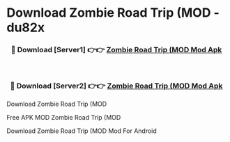 # Download Zombie Road Trip (MOD - du82x



<div align="center">
<h3>🔴 Download [Server1] 👉👉 <a href="https://momento.my/?title=Zombie_Road_Trip_(MOD">Zombie Road Trip (MOD Mod Apk</a></h3><br>

<h3>🔴 Download [Server2] 👉👉 <a href="https://momento.my/?title=Zombie_Road_Trip_(MOD">Zombie Road Trip (MOD Mod Apk</a></h3>
</div>



Download Zombie Road Trip (MOD 

Free APK MOD Zombie Road Trip (MOD 

Download Zombie Road Trip (MOD Mod For Android

